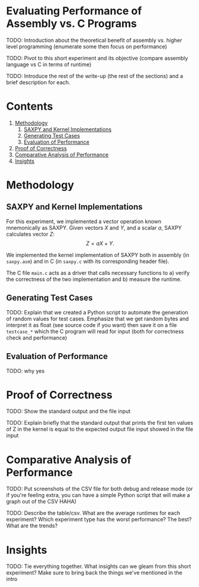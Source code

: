 # Evaluating Performance of Assembly vs. C Programs

TODO: Introduction about the theoretical benefit of assembly vs. higher 
level programming (enumerate some then focus on performance)

TODO: Pivot to this short experiment and its objective (compare assembly
language vs C in terms of runtime)

TODO: Introduce the rest of the write-up (the rest of the sections) and
a brief description for each.

# Contents
1. [Methodology](#Methodology)
    1. <a href="#saxpy-and-kernel-implementations">SAXPY and Kernel Implementations</a>
    1. <a href="#generating-test-cases">Generating Test Cases</a>
    1. <a href="#evaluation-of-performance">Evaluation of Performance</a>
1. <a href="#proof-of-correctness">Proof of Correctness</a>
1. <a href="#comparative-analysis-of-performance">Comparative Analysis of Performance</a>
1. <a href="#insights">Insights</a>

# Methodology

## SAXPY and Kernel Implementations

For this experiment, we implemented a vector operation known mnemonically 
as SAXPY. Given vectors $X$ and $Y$, and a scalar $a$, SAXPY calculates vector $Z$: 
$$Z = aX+ Y.$$

We implemented the kernel implementation of SAXPY both in assembly 
(in `saxpy.asm`) and in C (in `saxpy.c` with its corresponding header file).

The C file `main.c` acts as a driver that calls necessary functions to a) verify
the correctness of the two implementation and b) measure the runtime.

## Generating Test Cases

TODO: Explain that we created a Python script to automate the generation of 
random values for test cases. Emphasize that we get random bytes and interpret
it as float (see source code if you want) then save it on a file `testcase_*` 
which the C program will read for input (both for correctness check and 
performance)

## Evaluation of Performance

TODO: why yes

# Proof of Correctness

TODO: Show the standard output and the file input

TODO: Explain briefly that the standard output that prints the first ten values
of Z in the kernel is equal to the expected output file input showed in the file
input

# Comparative Analysis of Performance

TODO: Put screenshots of the CSV file for both debug and release mode 
(or if you're feeling extra, you can have a simple Python script that will
make a graph out of the CSV HAHA)

TODO: Describe the table/csv. What are the average runtimes for each experiment? 
Which experiment type has the worst performance? The best? What are the trends?

# Insights

TODO: Tie everything together. What insights can we gleam from this short 
experiment? Make sure to bring back the things we've mentioned in the intro
